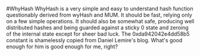 #WhyHash
WhyHash is a very simple and easy to understand hash function questionably derived from wyHash and MUM.
It should be fast, relying only on a few simple operations.
It should also be somewhat safe, producing well distributed hashes and being guarded against a sticky 0 state and zeroing of the internal state except for sheer bad luck.
The 0xda942042e4dd58b5 constant is shamelessly copied from Daniel Lemire's blog. What's good enough for him is good enough for me, right?
